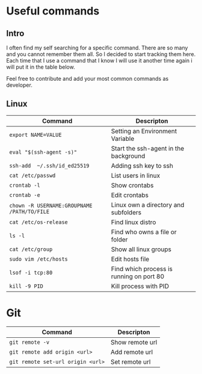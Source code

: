 # Useful commands

## Intro
I often find my self searching for a specific command. There are so many and you cannot remember them all.
So I decided to start tracking them here. Each time that I use a command that I know I will use it another time again i will put it in the table below.

Feel free to contribute and add your most common commands as developer.

## Linux

| Command                                     | Descripton                                |
|---------------------------------------------|-------------------------------------------|
| `export NAME=VALUE`                         | Setting an Environment Variable           |
| `eval "$(ssh-agent -s)"`                    | Start the ssh-agent in the background     |
| `ssh-add  ~/.ssh/id_ed25519`                | Adding ssh key to ssh                     |
| `cat /etc/passwd`                           | List users in linux                       |
| `crontab -l`                                | Show crontabs                             |
| `crontab -e`                                | Edit crontabs                             |
| `chown -R USERNAME:GROUPNAME /PATH/TO/FILE` | Linux own a directory and subfolders      |
| `cat /etc/os-release`                       | Find linux distro                         |
| `ls -l`                                     | Find who owns a file or folder            |
| `cat /etc/group`                            | Show all linux groups                     |
| `sudo vim /etc/hosts`                       | Edit hosts file                           |
| `lsof -i tcp:80`                            | Find which process is running on port 80  |
| `kill -9 PID`                               | Kill process with PID                     |

# Git
| Command                           | Descripton          |
|-----------------------------------|---------------------|
| `git remote -v`                   | Show remote url     |
| `git remote add origin <url>`     | Add remote url      |
| `git remote set-url origin <url>` | Set remote url      |
